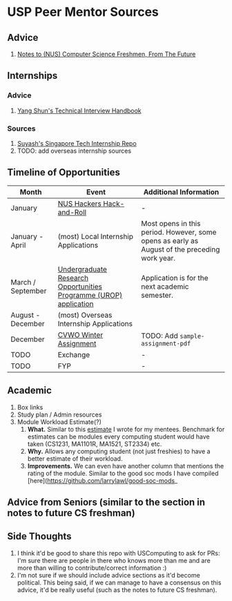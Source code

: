 # USP Peer Mentor Sources
## Advice
1. [Notes to (NUS) Computer Science Freshmen, From The Future](https://github.com/nushackers/notes-to-cs-freshmen-from-the-future)

## Internships
### Advice
1. [Yang Shun's Technical Interview Handbook](https://github.com/yangshun/tech-interview-handbook)

### Sources
1. [Suyash's Singapore Tech Internship Repo](https://github.com/sushinoya/singapore-tech-internships)
2. TODO: add overseas internship sources

## Timeline of Opportunities
|Month| Event| Additional Information|
|-|-|-|
|January| [NUS Hackers Hack-and-Roll](https://hacknroll.nushackers.org/)| -
|January - April| (most) Local Internship Applications| Most opens in this period. However, some opens as early as August of the preceding work year.
|March / September| [Undergraduate Research Opportunities Programme (UROP) application](https://www.comp.nus.edu.sg/programmes/ug/project/urop/)| Application is for the next academic semester.
|August - December | (most) Overseas Internship Applications |
|December| [CVWO Winter Assignment](https://www.comp.nus.edu.sg/~vwo/) | TODO: Add `sample-assignment-pdf` |
|TODO| Exchange | -
|TODO| FYP | -

## Academic
1. Box links
2. Study plan / Admin resources
3. Module Workload Estimate(?)
    1. **What.** Similar to this [estimate](https://larrylawl.github.io/articles/estimate-uni-workload.html) I wrote for my mentees. 
  Benchmark for estimates can be modules every computing student would have taken (CS1231, MA1101R, MA1521, ST2334) etc.
    2. **Why.** Allows any computing student (not just freshies) to have a better estimate of their workload.
    3. **Improvements.** We can even have another column that mentions the rating of the module. Similar to the good soc mods I have compiled [here](https://github.com/larrylawl/good-soc-mods_
  
## Advice from Seniors (similar to the section in notes to future CS freshman)
  
## Side Thoughts
1. I think it'd be good to share this repo with USComputing to ask for PRs: I'm sure there are people in there
who knows more than me and are more than willing to contribute/correct information :)
2. I'm not sure if we should include advice sections as it'd become political. This being said, if we can manage to have a consensus on this advice,
it'd be really useful (such as the notes to future CS freshman).

